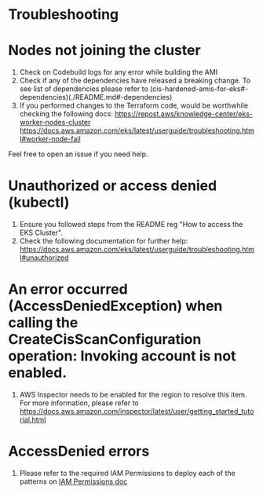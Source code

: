# Troubleshooting

# Nodes not joining the cluster

1. Check on Codebuild logs for any error while building the AMI
2. Check if any of the dependencies have released a breaking change.
To see list of dependencies please refer to (cis-hardened-amis-for-eks#-dependencies)(./README.md#-dependencies)
3. If you performed changes to the Terraform code, would be worthwhile checking the following docs:
https://repost.aws/knowledge-center/eks-worker-nodes-cluster
https://docs.aws.amazon.com/eks/latest/userguide/troubleshooting.html#worker-node-fail

Feel free to open an issue if you need help.

# Unauthorized or access denied (kubectl)

1. Ensure you followed steps from the README reg "How to access the EKS Cluster".
2. Check the following documentation for further help:
https://docs.aws.amazon.com/eks/latest/userguide/troubleshooting.html#unauthorized

# An error occurred (AccessDeniedException) when calling the CreateCisScanConfiguration operation: Invoking account is not enabled.
 
1. AWS Inspector needs to be enabled for the region to resolve this item.
For more information, please refer to https://docs.aws.amazon.com/inspector/latest/user/getting_started_tutorial.html

# AccessDenied errors

1. Please refer to the required IAM Permissions to deploy each of the patterns on [IAM Permissions doc](../../docs/iampermissions.md)
